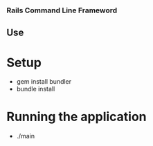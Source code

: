 ### Rails Command Line Frameword


## Use

# Setup
- gem install bundler
- bundle install

# Running the application
- ./main